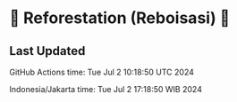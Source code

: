 
# 🌳 Reforestation (Reboisasi) 🌲

## Last Updated

GitHub Actions time: Tue Jul  2 10:18:50 UTC 2024

Indonesia/Jakarta time: Tue Jul  2 17:18:50 WIB 2024
